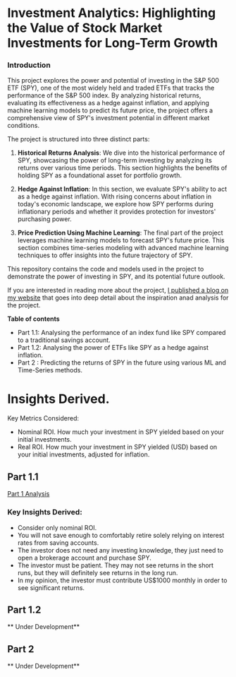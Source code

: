 # Investment Analytics: Highlighting the Value of Stock Market Investments for Long-Term Growth

### **Introduction**

This project explores the power and potential of investing in the S&P 500 ETF (SPY), one of the most widely held and traded ETFs that tracks the performance of the S&P 500 index. By analyzing historical returns, evaluating its effectiveness as a hedge against inflation, and applying machine learning models to predict its future price, the project offers a comprehensive view of SPY's investment potential in different market conditions.

The project is structured into three distinct parts:

1. **Historical Returns Analysis**: 
   We dive into the historical performance of SPY, showcasing the power of long-term investing by analyzing its returns over various time periods. This section highlights the benefits of holding SPY as a foundational asset for portfolio growth.

2. **Hedge Against Inflation**: 
   In this section, we evaluate SPY's ability to act as a hedge against inflation. With rising concerns about inflation in today's economic landscape, we explore how SPY performs during inflationary periods and whether it provides protection for investors' purchasing power.

3. **Price Prediction Using Machine Learning**: 
   The final part of the project leverages machine learning models to forecast SPY's future price. This section combines time-series modeling with advanced machine learning techniques to offer insights into the future trajectory of SPY.

This repository contains the code and models used in the project to demonstrate the power of investing in SPY, and its potential future outlook.

If you are interested in reading more about the project, [I published a blog on my website](https://www.notion.so/chan-dinghao/Investment-Analytics-Highlighting-the-Value-of-Stock-Market-Investments-for-Long-Term-Growth-7e6f10bafb9640c9bb8706fe32cd0ba0) that goes into deep detail about the inspiration anad analysis for the project.

**Table of contents**
- Part 1.1: Analysing the performance of an index fund like SPY compared to a traditional savings account.
- Part 1.2: Analysing the power of ETFs like SPY as a hedge against inflation.
- Part 2 : Predicting the returns of SPY in the future using various ML and Time-Series methods.

# Insights Derived. 
Key Metrics Considered: 
- Nominal ROI. How much your investment in SPY yielded based on your initial investments.
- Real ROI. How much your investment in SPY yielded (USD) based on your initial investments, adjusted for inflation.
## Part 1.1 
[Part 1 Analysis](https://chan-dinghao.notion.site/Part-1-1-Yielding-Significant-Returns-10120b01262d4acf88637f0bc6bd3c03?pvs=4)
### Key Insights Derived:
- Consider only nominal ROI.  
- You will not save enough to comfortably retire solely relying on interest rates from saving accounts.
- The investor does not need any investing knowledge, they just need to open a brokerage account and purchase SPY.
- The investor must be patient. They may not see returns in the short runs, but they will definitely see  returns in the long run.
- In my opinion, the investor must contribute US$1000 monthly in order to see significant returns.
## Part 1.2
** Under Development**
## Part 2
** Under Development**
